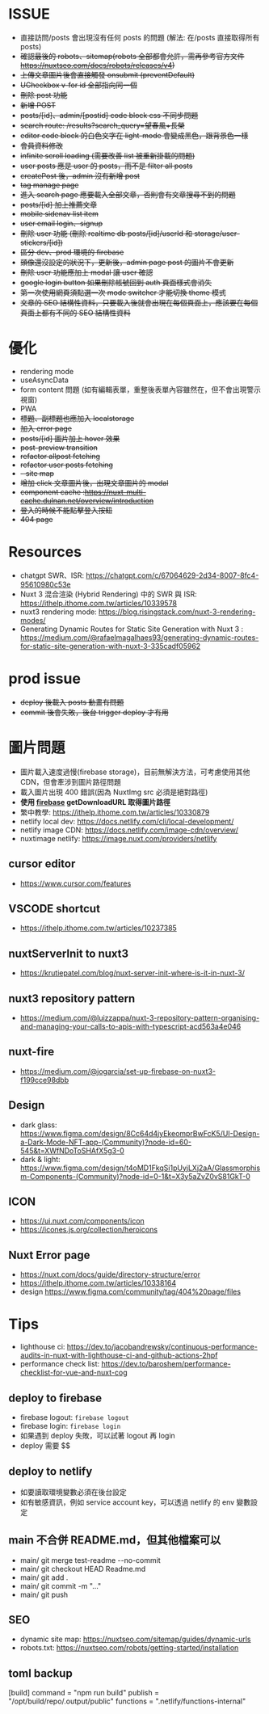 # ISSUE

-   直接訪問/posts 會出現沒有任何 posts 的問題 (解法: 在/posts 直接取得所有 posts)
-   ~~確認最後的 robots、sitemap(robots 全部都會允許，需再參考官方文件 https://nuxtseo.com/docs/robots/releases/v4)~~
-   ~~上傳文章圖片後會直接觸發 onsubmit (preventDefault)~~
-   ~~UCheckbox v-for id 全部指向同一個~~
-   ~~刪除 post 功能~~
-   ~~新增 POST~~
-   ~~posts/[id]、admin/[postid] code block css 不同步問題~~
-   ~~search route: /results?search_query=望春風+長榮~~
-   ~~editor code block 的白色文字在 light-mode 會變成黑色，跟背景色一樣~~
-   ~~會員資料修改~~
-   ~~infinite scroll loading (需要改善 list 被重新掛載的問題)~~
-   ~~user posts 應是 user 的 posts，而不是 filter all posts~~
-   ~~createPost 後，admin 沒有新增 post~~
-   ~~tag manage page~~
-   ~~進入 search page 應要載入全部文章，否則會有文章搜尋不到的問題~~
-   ~~posts/[id] 加上推薦文章~~
-   ~~mobile sidenav list item~~
-   ~~user email login、signup~~
-   ~~刪除 user 功能 (刪除 realtime db posts/[id]/userId 和 storage/user-stickers/[id])~~
-   ~~區分 dev、prod 環境的 firebase~~
-   ~~頭像還沒設定的狀況下，更新後，admin page post 的圖片不會更新~~
-   ~~刪除 user 功能應加上 modal 讓 user 確認~~
-   ~~google login button 如果刪除帳號回到 auth 頁面樣式會消失~~
-   ~~第一次使用網頁須點選一次 mode switcher 才能切換 theme 模式~~
-   ~~文章的 SEO 結構性資料，只要載入後就會出現在每個頁面上，應該要在每個頁面上都有不同的 SEO 結構性資料~~

# 優化

-   rendering mode
-   useAsyncData
-   form content 問題 (如有編輯表單，重整後表單內容雖然在，但不會出現警示視窗)
-   PWA
-   ~~標題、副標題也應加入 localstorage~~
-   ~~加入 error page~~
-   ~~posts/[id] 圖片加上 hover 效果~~
-   ~~post-preview transition~~
-   ~~refactor allpost fetching~~
-   ~~refactor user posts fetching~~
-   ~~- site map~~
-   ~~增加 click 文章圖片後，出現文章圖片的 modal~~
-   ~~component cache :https://nuxt-multi-cache.dulnan.net/overview/introduction~~
-   ~~登入的時候不能點擊登入按鈕~~
-   ~~404 page~~

# Resources

-   chatgpt SWR、ISR: https://chatgpt.com/c/67064629-2d34-8007-8fc4-95610980c53e
-   Nuxt 3 混合渲染 (Hybrid Rendering) 中的 SWR 與 ISR: https://ithelp.ithome.com.tw/articles/10339578
-   nuxt3 rendering mode: https://blog.risingstack.com/nuxt-3-rendering-modes/
-   Generating Dynamic Routes for Static Site Generation with Nuxt 3 : https://medium.com/@rafaelmagalhaes93/generating-dynamic-routes-for-static-site-generation-with-nuxt-3-335cadf05962

# prod issue

-   ~~deploy 後載入 posts 動畫有問題~~
-   ~~commit 後會失敗，後台 trigger deploy 才有用~~

# 圖片問題

-   圖片載入速度過慢(firebase storage)，目前無解決方法，可考慮使用其他 CDN，但會牽涉到圖片路徑問題
-   載入圖片出現 400 錯誤(因為 NuxtImg src 必須是絕對路徑)
-   **使用 [firebase](https://gemini.google.com/app/6553982255aaffbe?hl=zh-TW) getDownloadURL 取得圖片路徑**
-   繁中教學: https://ithelp.ithome.com.tw/articles/10330879
-   netlify local dev: https://docs.netlify.com/cli/local-development/
-   netlify image CDN: https://docs.netlify.com/image-cdn/overview/
-   nuxtimage netlify: https://image.nuxt.com/providers/netlify

## cursor editor

-   https://www.cursor.com/features

## VSCODE shortcut

-   https://ithelp.ithome.com.tw/articles/10237385

## nuxtServerInit to nuxt3

-   https://krutiepatel.com/blog/nuxt-server-init-where-is-it-in-nuxt-3/

## nuxt3 repository pattern

-   https://medium.com/@luizzappa/nuxt-3-repository-pattern-organising-and-managing-your-calls-to-apis-with-typescript-acd563a4e046

## nuxt-fire

-   https://medium.com/@jogarcia/set-up-firebase-on-nuxt3-f199cce98dbb

## Design

-   dark glass: https://www.figma.com/design/8Cc64d4jyEkeomprBwFcK5/UI-Design-a-Dark-Mode-NFT-app-(Community)?node-id=60-545&t=XWfNDoToSHAfX5g3-0
-   dark & light: https://www.figma.com/design/t4oMD1FkqSi1pUyjLXj2aA/Glassmorphism-Components-(Community)?node-id=0-1&t=X3y5aZvZ0vS81GkT-0

## ICON

-   https://ui.nuxt.com/components/icon
-   https://icones.js.org/collection/heroicons

## Nuxt Error page

-   https://nuxt.com/docs/guide/directory-structure/error
-   https://ithelp.ithome.com.tw/articles/10338164
-   design https://www.figma.com/community/tag/404%20page/files

# Tips

-   lighthouse ci: https://dev.to/jacobandrewsky/continuous-performance-audits-in-nuxt-with-lighthouse-ci-and-github-actions-2hpf
-   performance check list: https://dev.to/baroshem/performance-checklist-for-vue-and-nuxt-cog

## deploy to firebase

-   firebase logout: `firebase logout`
-   firebase login: `firebase login`
-   如果遇到 deploy 失敗，可以試著 logout 再 login
-   deploy 需要 $$

## deploy to netlify

-   如要讀取環境變數必須在後台設定
-   如有敏感資訊，例如 service account key，可以透過 netlify 的 env 變數設定

## main 不合併 README.md，但其他檔案可以

-   main/ git merge test-readme --no-commit
-   main/ git checkout HEAD Readme.md
-   main/ git add .
-   main/ git commit -m "..."
-   main/ git push

## SEO

-   dynamic site map: https://nuxtseo.com/sitemap/guides/dynamic-urls
-   robots.txt: https://nuxtseo.com/robots/getting-started/installation

## toml backup

[build]
command = "npm run build"
publish = "/opt/build/repo/.output/public"
functions = ".netlify/functions-internal"
